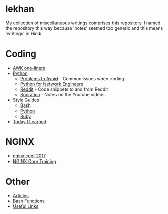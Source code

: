 # lekhan

My collection of miscellaneous writings comprises
this repository. I named the repository this way
because 'notes' seemed too generic and this
means 'writings' in Hindi.

# Coding

* [AWK one-liners](awk_one_liners.md)
* [Python](python/README.md)
  * [Problems to Avoid](python/pyproblems.md) - Common issues when coding
  * [Python for Network Engineers](python/pynet/README.md)
  * [Reddit](python/reddit/) - Code snippets to and from Reddit
  * [Socratica](python/socratica/README.md) - Notes on the Youtube videos
* Style Guides
  * [Bash](style_guide_bash.md)
  * [Python](style_guide_python.md)
  * [Ruby](style_guide_ruby.md)
* [Today I Learned](til/README.md)

# NGINX

* [nginx.conf 2017](nginx/nginx_conf_2017/README.md)
* [NGINX Core Training](nginx/nginx_core/README.md)

# Other

* [Articles](articles/README.md)
* [Bash Functions](bash_functions.md)
* [Useful Links](links.md)
